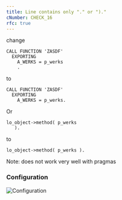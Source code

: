 ```yaml
---
title: Line contains only "." or ")."
cNumber: CHECK_16
rfc: true
---
```


change

```abap
CALL FUNCTION 'ZASDF'
  EXPORTING
    A_WERKS = p_werks
    .
```

to

```abap
CALL FUNCTION 'ZASDF'
  EXPORTING
    A_WERKS = p_werks.
```

Or

```abap
lo_object->method( p_werks
   ).
```

to

```abap
lo_object->method( p_werks ).
```

Note: does not work very well with pragmas

### Configuration
![Configuration](/img/default_conf.png)